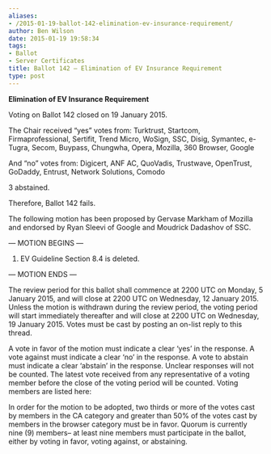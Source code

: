 ```yaml
---
aliases:
- /2015-01-19-ballot-142-elimination-ev-insurance-requirement/
author: Ben Wilson
date: 2015-01-19 19:58:34
tags:
- Ballot
- Server Certificates
title: Ballot 142 – Elimination of EV Insurance Requirement
type: post
---
```


**Elimination of EV Insurance Requirement**

Voting on Ballot 142 closed on 19 January 2015.

The Chair received “yes” votes from: Turktrust, Startcom, Firmaprofessional, Sertifit, Trend Micro, WoSign, SSC, Disig, Symantec, e-Tugra, Secom, Buypass, Chungwha, Opera, Mozilla, 360 Browser, Google

And “no” votes from: Digicert, ANF AC, QuoVadis, Trustwave, OpenTrust, GoDaddy, Entrust, Network Solutions, Comodo

3 abstained.

Therefore, Ballot 142 fails.

The following motion has been proposed by Gervase Markham of Mozilla and endorsed by Ryan Sleevi of Google and Moudrick Dadashov of SSC.

— MOTION BEGINS —

1. EV Guideline Section 8.4 is deleted.

— MOTION ENDS —

The review period for this ballot shall commence at 2200 UTC on Monday, 5 January 2015, and will close at 2200 UTC on Wednesday, 12 January 2015. Unless the motion is withdrawn during the review period, the voting period will start immediately thereafter and will close at 2200 UTC on Wednesday, 19 January 2015. Votes must be cast by posting an on-list reply to this thread.

A vote in favor of the motion must indicate a clear ‘yes’ in the response. A vote against must indicate a clear ‘no’ in the response. A vote to abstain must indicate a clear ‘abstain’ in the response. Unclear responses will not be counted. The latest vote received from any representative of a voting member before the close of the voting period will be counted. Voting members are listed here:

In order for the motion to be adopted, two thirds or more of the votes cast by members in the CA category and greater than 50% of the votes cast by members in the browser category must be in favor. Quorum is currently nine (9) members– at least nine members must participate in the ballot, either by voting in favor, voting against, or abstaining.